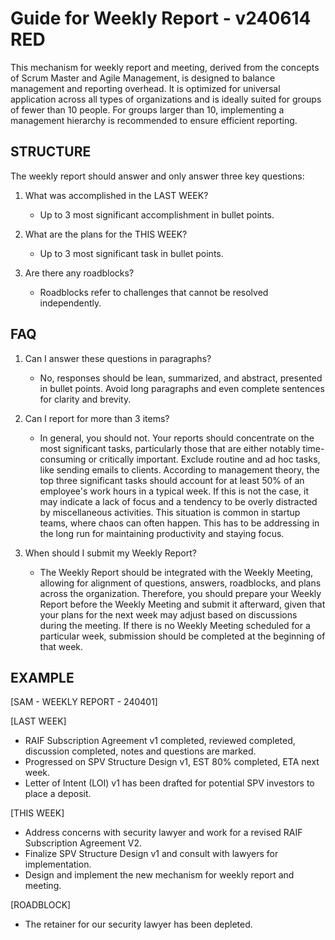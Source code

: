 # Guide for Weekly Report - v240614 RED

This mechanism for weekly report and meeting, derived from the concepts of Scrum Master and Agile Management, is designed to balance management and reporting overhead. It is optimized for universal application across all types of organizations and is ideally suited for groups of fewer than 10 people. For groups larger than 10, implementing a management hierarchy is recommended to ensure efficient reporting. 


## STRUCTURE 
The weekly report should answer and only answer three key questions:

1. What was accomplished in the LAST WEEK?
    - Up to 3 most significant accomplishment in bullet points.

2. What are the plans for the THIS WEEK?
    - Up to 3 most significant task in bullet points.

3. Are there any roadblocks?
    - Roadblocks refer to challenges that cannot be resolved independently.


## FAQ

1. Can I answer these questions in paragraphs?
    - No, responses should be lean, summarized, and abstract, presented in bullet points. Avoid long paragraphs and even complete sentences for clarity and brevity.

2. Can I report for more than 3 items?
    - In general, you should not. Your reports should concentrate on the most significant tasks, particularly those that are either notably time-consuming or critically important. Exclude routine and ad hoc tasks, like sending emails to clients. According to management theory, the top three significant tasks should account for at least 50% of an employee's work hours in a typical week. If this is not the case, it may indicate a lack of focus and a tendency to be overly distracted by miscellaneous activities. This situation is common in startup teams, where chaos can often happen. This has to be addressing in the long run for maintaining productivity and staying focus.

3. When should I submit my Weekly Report?
    - The Weekly Report should be integrated with the Weekly Meeting, allowing for alignment of questions, answers, roadblocks, and plans across the organization. Therefore, you should prepare your Weekly Report before the Weekly Meeting and submit it afterward, given that your plans for the next week may adjust based on discussions during the meeting. If there is no Weekly Meeting scheduled for a particular week, submission should be completed at the beginning of that week.


## EXAMPLE

[SAM - WEEKLY REPORT - 240401]

[LAST WEEK]
- RAIF Subscription Agreement v1 completed, reviewed completed, discussion completed, notes and questions are marked.
- Progressed on SPV Structure Design v1, EST 80% completed, ETA next week.
- Letter of Intent (LOI) v1 has been drafted for potential SPV investors to place a deposit.

[THIS WEEK]
- Address concerns with security lawyer and work for a revised RAIF Subscription Agreement V2.
- Finalize SPV Structure Design v1 and consult with lawyers for implementation.
- Design and implement the new mechanism for weekly report and meeting.

[ROADBLOCK]
- The retainer for our security lawyer has been depleted.